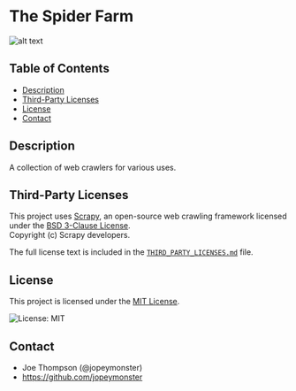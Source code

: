 # The Spider Farm
![alt text](spiderfarm/spider_farm1.jpg "A rancher tends to his webcrawlers.")

## Table of Contents
- [Description](#description)
- [Third-Party Licenses](#third-party-licenses)
- [License](#license)
- [Contact](#contact)

## Description
A collection of web crawlers for various uses.

## Third-Party Licenses

This project uses [Scrapy](https://scrapy.org), an open-source web crawling framework licensed under the [BSD 3-Clause License](https://github.com/scrapy/scrapy/blob/master/LICENSE).  
Copyright (c) Scrapy developers.

The full license text is included in the [`THIRD_PARTY_LICENSES.md`](THIRD_PARTY_LICENSES.md) file.

## License

This project is licensed under the [MIT License](LICENSE).

![License: MIT](https://img.shields.io/badge/License-MIT-yellow.svg)

## Contact

- Joe Thompson (@jopeymonster)  
- https://github.com/jopeymonster
